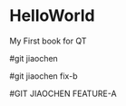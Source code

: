 # HelloWorld
My First book for QT

#git jiaochen



#git jiaochen  fix-b

#GIT JIAOCHEN  FEATURE-A

